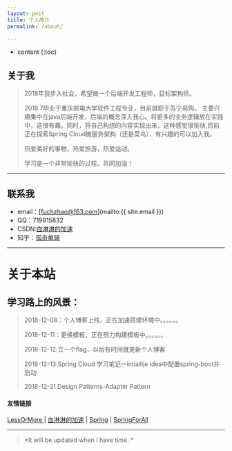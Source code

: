 ```yaml
---
layout: post
title: 个人简介
permalink: /about/

---
```


* content
{:toc}




关于我
----

> 2018年我步入社会，希望做一个后端开发工程师，目标架构师。   
>
>2018.7毕业于重庆邮电大学软件工程专业，目前就职于苏宁易购。
>主要兴趣集中在java后端开发，后端的概念深入我心。将更多的业务逻辑放在实践中，这很有趣。同时，将自己构想的内容实现出来，这种感觉很愉快,目前正在探索Spring Cloud微服务架构（还是菜鸟），有兴趣的可以加入我。   
>
>热爱美好的事物，热爱旅游，热爱运动。
>
>学习是一个非常愉快的过程。共同加油！

---
联系我
---

* email：[fuchzhao@163.com](mailto:{{ site.email }})
* QQ：719815832
* CSDN:[血淋淋的加速](https://me.csdn.net/qq_31822385)
* 知乎：[孤舟单骑](https://www.zhihu.com/people/gu-zhou-dan-qi/activities)

---


关于本站  
==
学习路上的风景：
--
>2018-12-08：个人博客上线，正在加速搭建环境中。。。。。。
>
>2018-12-11：更换模板，正在努力构建模板中。。。。。。
>
>2018-12-12:立一个flag，以后有时间就更新个人博客
>
>2018-12-13:Spring Cloud 学习笔记一intiallije idea中配置spring-boot并启动
>
> 2018-12-21 Design Patterns-Adapter Pattern

#### 友情链接

[LessOrMore ](http://www.hifreud.com/LessOrMore/)\| [血淋淋的加速](https://me.csdn.net/qq_31822385) \|  [Spring](https://start.spring.io/) \|  [SpringForAll](https://github.com/SpringForAll)

---

 >*It will be updated when I have time. *